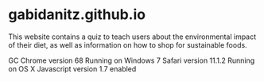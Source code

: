 # gabidanitz.github.io

This website contains a quiz to teach users about the environmental impact of their diet,
as well as information on how to shop for sustainable foods.  

GC Chrome version 68
Running on Windows 7
Safari version 11.1.2
Running on OS X
Javascript version 1.7 enabled
